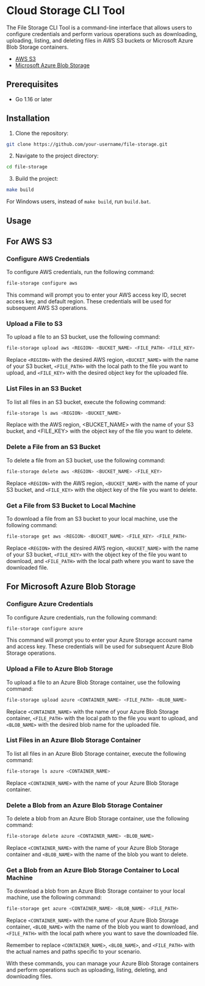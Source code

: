 # Cloud Storage CLI Tool

The File Storage CLI Tool is a command-line interface that allows users to configure credentials and perform various operations such as downloading, uploading, listing, and deleting files in AWS S3 buckets or Microsoft Azure Blob Storage containers.

- [AWS S3](#for-aws-s3)
- [Microsoft Azure Blob Storage](#for-microsoft-azure-blob-storage)
## Prerequisites

- Go 1.16 or later

## Installation

1. Clone the repository:

```bash
git clone https://github.com/your-username/file-storage.git
```
2. Navigate to the project directory:
```bash
cd file-storage
```
3. Build the project:
```bash
make build
```
For Windows users, instead of `make build`, run `build.bat`.

## Usage
## For AWS S3
### Configure AWS Credentials
To configure AWS credentials, run the following command:
```bash
file-storage configure aws
```
This command will prompt you to enter your AWS access key ID, secret access key, and default region. These credentials will be used for subsequent AWS S3 operations.

### Upload a File to S3
To upload a file to an S3 bucket, use the following command:
```bash
file-storage upload aws <REGION> <BUCKET_NAME> <FILE_PATH> <FILE_KEY>
```
Replace `<REGION>` with the desired AWS region, `<BUCKET_NAME>` with the name of your S3 bucket, `<FILE_PATH>` with the local path to the file you want to upload, and `<FILE_KEY>` with the desired object key for the uploaded file.

### List Files in an S3 Bucket  
To list all files in an S3 bucket, execute the following command:
```bash
file-storage ls aws <REGION> <BUCKET_NAME>
```
Replace <REGION> with the AWS region, <BUCKET_NAME> with the name of your S3 bucket, and <FILE_KEY> with the object key of the file you want to delete.  
### Delete a File from an S3 Bucket  
To delete a file from an S3 bucket, use the following command:
```bash
file-storage delete aws <REGION> <BUCKET_NAME> <FILE_KEY>
```
Replace `<REGION>` with the AWS region, `<BUCKET_NAME>` with the name of your S3 bucket, and `<FILE_KEY>` with the object key of the file you want to delete.
### Get a File from S3 Bucket to Local Machine
To download a file from an S3 bucket to your local machine, use the following command:
```bash
file-storage get aws <REGION> <BUCKET_NAME> <FILE_KEY> <FILE_PATH>
```
Replace `<REGION>` with the desired AWS region, `<BUCKET_NAME>` with the name of your S3 bucket, `<FILE_KEY>` with the object key of the file you want to download, and `<FILE_PATH>` with the local path where you want to save the downloaded file.
## For Microsoft Azure Blob Storage
### Configure Azure Credentials
To configure Azure credentials, run the following command:  
```bash
file-storage configure azure
```
This command will prompt you to enter your Azure Storage account name and access key. These credentials will be used for subsequent Azure Blob Storage operations.  
### Upload a File to Azure Blob Storage
To upload a file to an Azure Blob Storage container, use the following command:
```bash
file-storage upload azure <CONTAINER_NAME> <FILE_PATH> <BLOB_NAME>
```
Replace `<CONTAINER_NAME>` with the name of your Azure Blob Storage container, `<FILE_PATH>` with the local path to the file you want to upload, and `<BLOB_NAME>` with the desired blob name for the uploaded file.

### List Files in an Azure Blob Storage Container
To list all files in an Azure Blob Storage container, execute the following command:
```bash
file-storage ls azure <CONTAINER_NAME>
```
Replace `<CONTAINER_NAME>` with the name of your Azure Blob Storage container.

### Delete a Blob from an Azure Blob Storage Container
To delete a blob from an Azure Blob Storage container, use the following command:
```bash
file-storage delete azure <CONTAINER_NAME> <BLOB_NAME>
```
Replace `<CONTAINER_NAME>` with the name of your Azure Blob Storage container and `<BLOB_NAME>` with the name of the blob you want to delete.

### Get a Blob from an Azure Blob Storage Container to Local Machine
To download a blob from an Azure Blob Storage container to your local machine, use the following command:
```bash
file-storage get azure <CONTAINER_NAME> <BLOB_NAME> <FILE_PATH>
```
Replace `<CONTAINER_NAME>` with the name of your Azure Blob Storage container, `<BLOB_NAME>` with the name of the blob you want to download, and `<FILE_PATH>` with the local path where you want to save the downloaded file.

Remember to replace `<CONTAINER_NAME>`, `<BLOB_NAME>`, and `<FILE_PATH>` with the actual names and paths specific to your scenario.

With these commands, you can manage your Azure Blob Storage containers and perform operations such as uploading, listing, deleting, and downloading files.